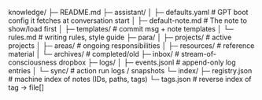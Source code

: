 knowledge/
├─ README.md
├─ assistant/
│  ├─ defaults.yaml              # GPT boot config it fetches at conversation start
│  ├─ default-note.md            # The note to show/load first
│  ├─ templates/                 # commit msg + note templates
│  └─ rules.md                   # writing rules, style guide
├─ para/
│  ├─ projects/                  # active projects
│  ├─ areas/                     # ongoing responsibilities
│  ├─ resources/                 # reference material
│  └─ archives/                  # completed/old
├─ inbox/                        # stream-of-consciousness dropbox
├─ logs/
│  ├─ events.jsonl               # append-only log entries
│  └─ sync/                      # action run logs / snapshots
└─ index/
   ├─ registry.json              # machine index of notes (IDs, paths, tags)
   └─ tags.json                  # reverse index of tag -> file[]

